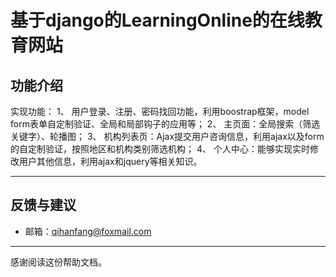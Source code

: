 # 基于django的LearningOnline的在线教育网站

 
 ## 功能介绍
实现功能：
1、	用户登录、注册、密码找回功能，利用boostrap框架，model form表单自定制验证、全局和局部钩子的应用等；
2、	主页面：全局搜索（筛选关键字）、轮播图；
3、	机构列表页：Ajax提交用户咨询信息，利用ajax以及form的自定制验证，按照地区和机构类别筛选机构；
4、	个人中心：能够实现实时修改用户其他信息，利用ajax和jquery等相关知识。

-------------------


## 反馈与建议
- 邮箱：<qihanfang@foxmail.com>

---------
感谢阅读这份帮助文档。
